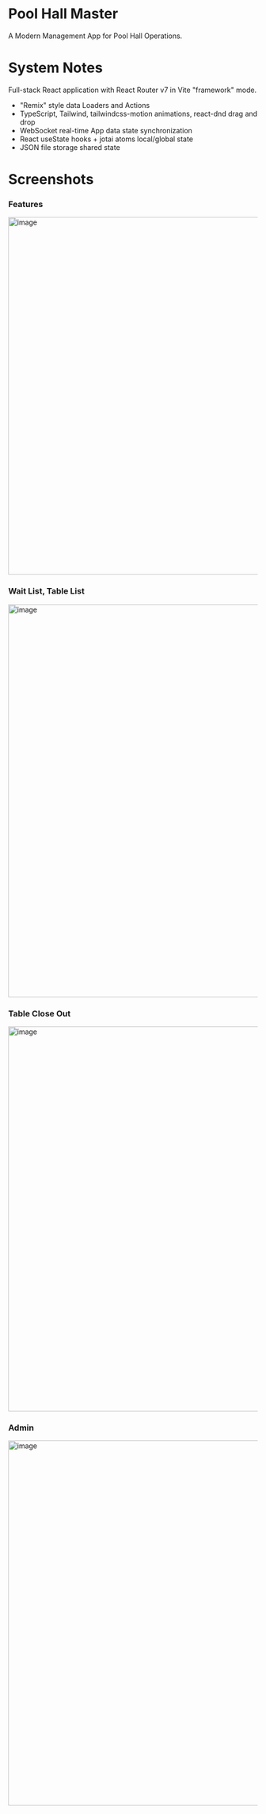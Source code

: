 # Pool Hall Master

A Modern Management App for Pool Hall Operations.

# System Notes

Full-stack React application with React Router v7 in Vite "framework" mode.

* "Remix" style data Loaders and Actions
* TypeScript, Tailwind, tailwindcss-motion animations, react-dnd drag and drop
* WebSocket real-time App data state synchronization
* React useState hooks + jotai atoms local/global state
* JSON file storage shared state

# Screenshots

### Features
<img width="721" alt="image" src="https://github.com/user-attachments/assets/7b4c6c32-babe-4270-bb27-f8120af6a736" />

### Wait List, Table List
<img width="792" alt="image" src="https://github.com/user-attachments/assets/f665ea02-d075-46b4-a574-cd4467ac5ace" />

### Table Close Out
<img width="776" alt="image" src="https://github.com/user-attachments/assets/73ed0fea-d5d6-496e-bb8e-89529b334d8b" />

### Admin
<img width="736" alt="image" src="https://github.com/user-attachments/assets/09cec860-f208-4191-a972-7cea3a0d170d" />
